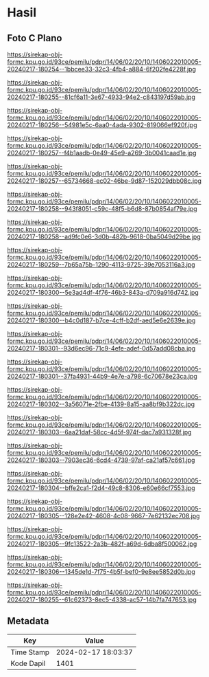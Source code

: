 # Hasil

## Foto C Plano

https://sirekap-obj-formc.kpu.go.id/93ce/pemilu/pdpr/14/06/02/20/10/1406022010005-20240217-180254--1bbcee33-32c3-4fb4-a884-6f202fe4228f.jpg

https://sirekap-obj-formc.kpu.go.id/93ce/pemilu/pdpr/14/06/02/20/10/1406022010005-20240217-180255--81cf6a11-3e67-4933-94e2-c843197d59ab.jpg

https://sirekap-obj-formc.kpu.go.id/93ce/pemilu/pdpr/14/06/02/20/10/1406022010005-20240217-180256--54981e5c-6aa0-4ada-9302-819066ef920f.jpg

https://sirekap-obj-formc.kpu.go.id/93ce/pemilu/pdpr/14/06/02/20/10/1406022010005-20240217-180257--f4b1aadb-0e49-45e9-a269-3b0041caad1e.jpg

https://sirekap-obj-formc.kpu.go.id/93ce/pemilu/pdpr/14/06/02/20/10/1406022010005-20240217-180257--65734668-ec02-46be-9d87-152029dbb08c.jpg

https://sirekap-obj-formc.kpu.go.id/93ce/pemilu/pdpr/14/06/02/20/10/1406022010005-20240217-180258--943f8051-c59c-48f5-b6d8-87b0854af79e.jpg

https://sirekap-obj-formc.kpu.go.id/93ce/pemilu/pdpr/14/06/02/20/10/1406022010005-20240217-180258--ad9fc0e6-3d0b-482b-9618-0ba5049d29be.jpg

https://sirekap-obj-formc.kpu.go.id/93ce/pemilu/pdpr/14/06/02/20/10/1406022010005-20240217-180259--7b65a75b-1290-4113-9725-39e7053116a3.jpg

https://sirekap-obj-formc.kpu.go.id/93ce/pemilu/pdpr/14/06/02/20/10/1406022010005-20240217-180300--5e3ad4df-4f76-46b3-843a-d709a916d742.jpg

https://sirekap-obj-formc.kpu.go.id/93ce/pemilu/pdpr/14/06/02/20/10/1406022010005-20240217-180300--b4c0d187-b7ce-4cff-b2df-aed5e6e2639e.jpg

https://sirekap-obj-formc.kpu.go.id/93ce/pemilu/pdpr/14/06/02/20/10/1406022010005-20240217-180301--93d6ec96-71c9-4efe-adef-0d57add08cba.jpg

https://sirekap-obj-formc.kpu.go.id/93ce/pemilu/pdpr/14/06/02/20/10/1406022010005-20240217-180301--37fa4931-44b9-4e7e-a798-6c70678e23ca.jpg

https://sirekap-obj-formc.kpu.go.id/93ce/pemilu/pdpr/14/06/02/20/10/1406022010005-20240217-180302--3a56071e-2fbe-4139-8a15-aa8bf9b322dc.jpg

https://sirekap-obj-formc.kpu.go.id/93ce/pemilu/pdpr/14/06/02/20/10/1406022010005-20240217-180303--6aa21daf-58cc-4d5f-974f-dac7a931328f.jpg

https://sirekap-obj-formc.kpu.go.id/93ce/pemilu/pdpr/14/06/02/20/10/1406022010005-20240217-180303--7903ec36-6cd4-4739-97af-ca21af57c661.jpg

https://sirekap-obj-formc.kpu.go.id/93ce/pemilu/pdpr/14/06/02/20/10/1406022010005-20240217-180304--bffe2ca1-f2d4-49c8-8306-e60e66cf7553.jpg

https://sirekap-obj-formc.kpu.go.id/93ce/pemilu/pdpr/14/06/02/20/10/1406022010005-20240217-180305--128e2e42-4608-4c08-9667-7e62132ec708.jpg

https://sirekap-obj-formc.kpu.go.id/93ce/pemilu/pdpr/14/06/02/20/10/1406022010005-20240217-180305--9fc13522-2a3b-482f-a69d-6dba8f500062.jpg

https://sirekap-obj-formc.kpu.go.id/93ce/pemilu/pdpr/14/06/02/20/10/1406022010005-20240217-180306--1345de1d-7f75-4b5f-bef0-9e8ee5852d0b.jpg

https://sirekap-obj-formc.kpu.go.id/93ce/pemilu/pdpr/14/06/02/20/10/1406022010005-20240217-180255--61c62373-8ec5-4338-ac57-14b7fa747653.jpg


## Metadata

| Key        | Value               |
| ---------- | ------------------- |
| Time Stamp | 2024-02-17 18:03:37 |
| Kode Dapil | 1401                |



